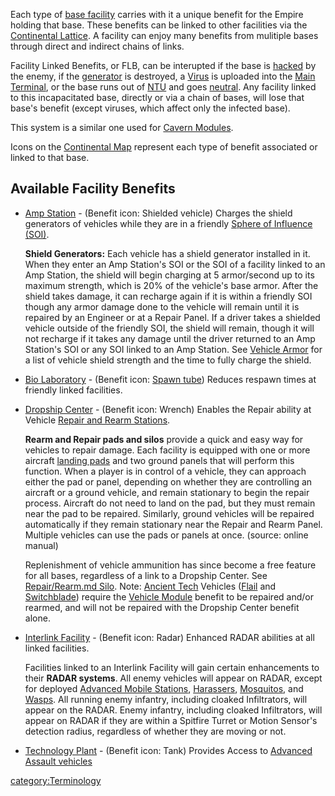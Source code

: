 Each type of [base facility](facilities.md "wikilink") carries with it a
unique benefit for the Empire holding that base. These benefits can be
linked to other facilities via the [Continental
Lattice](lattice.md "wikilink"). A facility can enjoy many benefits from
mulitiple bases through direct and indirect chains of links.

Facility Linked Benefits, or FLB, can be interupted if the base is
[hacked](Capturing_Bases.md "wikilink") by the enemy, if the
[generator](generator.md "wikilink") is destroyed, a
[Virus](Virus.md "wikilink") is uploaded into the [Main
Terminal](Main_Terminal.md "wikilink"), or the base runs out of
[NTU](NTU.md "wikilink") and goes [neutral](neutral.md "wikilink"). Any
facility linked to this incapacitated base, directly or via a chain of
bases, will lose that base's benefit (except viruses, which affect only
the infected base).

This system is a similar one used for [Cavern
Modules](Modules.md "wikilink").

Icons on the [Continental Map](Continental_Map.md "wikilink") represent
each type of benefit associated or linked to that base.

## Available Facility Benefits

- [Amp Station](Amp_Station.md "wikilink") - (Benefit icon: Shielded
  vehicle) Charges the shield generators of vehicles while they are in
  a friendly [Sphere of Influence (SOI)](SOI.md "wikilink").

  **Shield Generators:** Each vehicle has a shield generator installed
  in it. When they enter an Amp Station's SOI or the SOI of a facility
  linked to an Amp Station, the shield will begin charging at 5
  armor/second up to its maximum strength, which is 20% of the
  vehicle's base armor. After the shield takes damage, it can recharge
  again if it is within a friendly SOI though any armor damage done to
  the vehicle will remain until it is repaired by an Engineer or at a
  Repair Panel. If a driver takes a shielded vehicle outside of the
  friendly SOI, the shield will remain, though it will not recharge if
  it takes any damage until the driver returned to an Amp Station's
  SOI or any SOI linked to an Amp Station. See [Vehicle
  Armor](Vehicle_Armor.md "wikilink") for a list of vehicle shield
  strength and the time to fully charge the shield.

<!-- -->

- [Bio Laboratory](Bio_Laboratory.md "wikilink") - (Benefit icon: [Spawn
  tube](Spawn_tube.md "wikilink")) Reduces respawn times at friendly
  linked facilities.

<!-- -->

- [Dropship Center](Dropship_Center.md "wikilink") - (Benefit icon:
  Wrench) Enables the Repair ability at Vehicle [Repair and Rearm
  Stations](Repair/Rearm_Silo.md "wikilink").

  **Rearm and Repair pads and silos** provide a quick and easy way for
  vehicles to repair damage. Each facility is equipped with one or
  more aircraft [landing pads](Landing_Pad.md "wikilink") and two ground
  panels that will perform this function. When a player is in control
  of a vehicle, they can approach either the pad or panel, depending
  on whether they are controlling an aircraft or a ground vehicle, and
  remain stationary to begin the repair process. Aircraft do not need
  to land on the pad, but they must remain near the pad to be
  repaired. Similarly, ground vehicles will be repaired automatically
  if they remain stationary near the Repair and Rearm Panel. Multiple
  vehicles can use the pads or panels at once. (source: online
  manual)

  Replenishment of vehicle ammunition has since become a free feature
  for all bases, regardless of a link to a Dropship Center. See
  [Repair/Rearm.md Silo](Repair/Rearm_Silo.md "wikilink").
  Note: [Ancient Tech](Ancient_Tech.md "wikilink") Vehicles
  ([Flail](Flail.md "wikilink") and
  [Switchblade](Switchblade.md "wikilink")) require the [Vehicle
  Module](Vehicle_Module.md "wikilink") benefit to be repaired and/or
  rearmed, and will not be repaired with the Dropship Center benefit
  alone.

<!-- -->

- [Interlink Facility](Interlink_Facility.md "wikilink") - (Benefit icon:
  Radar) Enhanced RADAR abilities at all linked facilities.

  Facilities linked to an Interlink Facility will gain certain
  enhancements to their **RADAR systems**. All enemy vehicles will
  appear on RADAR, except for deployed [Advanced Mobile
  Stations](Advanced_Mobile_Station.md "wikilink"),
  [Harassers](Harasser.md "wikilink"), [Mosquitos](Mosquito.md "wikilink"),
  and [Wasps](Wasp.md "wikilink"). All running enemy infantry, including
  cloaked Infiltrators, will appear on the RADAR. Enemy infantry,
  including cloaked Infiltrators, will appear on RADAR if they are
  within a Spitfire Turret or Motion Sensor's detection radius,
  regardless of whether they are moving or not.

<!-- -->

- [Technology Plant](Technology_Plant.md "wikilink") - (Benefit icon:
  Tank) Provides Access to [Advanced Assault
  vehicles](Advanced_Assault_vehicles.md "wikilink")

[category:Terminology](category:Terminology.md "wikilink")
